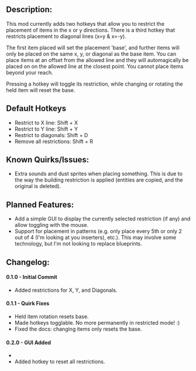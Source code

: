 ## Description:
This mod currently adds two hotkeys that allow you to restrict the placement of items in the x or y directions. There is a third hotkey that restricts placement to diagonal lines (x=y & x=-y).

The first item placed will set the placement 'base', and further items will only be placed on the same x, y, or diagonal as the base item. You can place items at an offset from the allowed line and they will automagically be placed on on the allowed line at the closest point. You cannot place items beyond your reach.

Pressing a hotkey will toggle its restriction, while changing or rotating the held item will reset the base.

## Default Hotkeys
- Restrict to X line: Shift + X
- Restrict to Y line: Shift + Y
- Restrict to diagonals: Shift + D
- Remove all restrictions: Shift + R

## Known Quirks/Issues:
- Extra sounds and dust sprites when placing something. This is due to the way the building restriction is applied (entities are copied, and the original is deleted).

## Planned Features:
- Add a simple GUI to display the currently selected restriction (if any) and allow toggling with the mouse.
- Support for placement in patterns (e.g. only place every 5th or only 2 out of 4 (I'm looking at you inserters), etc.). This may involve some technology, but I'm not looking to replace blueprints.

## Changelog:
#### 0.1.0 - Initial Commit
- Added restrictions for X, Y, and Diagonals.

#### 0.1.1 - Quirk Fixes
- Held item rotation resets base.
- Made hotkeys togglable.  No more permanently in restricted mode! :)
- Fixed the docs: changing items only resets the base.

#### 0.2.0 - GUI Added
- 
- Added hotkey to reset all restrictions.
